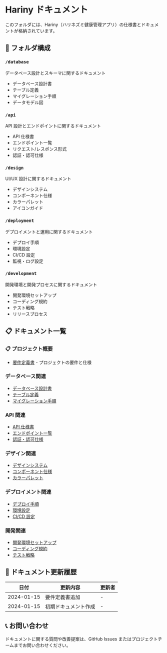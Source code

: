 # Hariny ドキュメント

このフォルダには、Hariny（ハリネズミ健康管理アプリ）の仕様書とドキュメントが格納されています。

## 📁 フォルダ構成

### `/database`

データベース設計とスキーマに関するドキュメント

- データベース設計書
- テーブル定義
- マイグレーション手順
- データモデル図

### `/api`

API 設計とエンドポイントに関するドキュメント

- API 仕様書
- エンドポイント一覧
- リクエスト/レスポンス形式
- 認証・認可仕様

### `/design`

UI/UX 設計に関するドキュメント

- デザインシステム
- コンポーネント仕様
- カラーパレット
- アイコンガイド

### `/deployment`

デプロイメントと運用に関するドキュメント

- デプロイ手順
- 環境設定
- CI/CD 設定
- 監視・ログ設定

### `/development`

開発環境と開発プロセスに関するドキュメント

- 開発環境セットアップ
- コーディング規約
- テスト戦略
- リリースプロセス

## 📋 ドキュメント一覧

### 📋 プロジェクト概要

- [要件定義書](./requirements.md) - プロジェクトの要件と仕様

### データベース関連

- [データベース設計書](./database/database-design.md)
- [テーブル定義](./database/schema.md)
- [マイグレーション手順](./database/migrations.md)

### API 関連

- [API 仕様書](./api/api-specification.md)
- [エンドポイント一覧](./api/endpoints.md)
- [認証・認可仕様](./api/authentication.md)

### デザイン関連

- [デザインシステム](./design/design-system.md)
- [コンポーネント仕様](./design/components.md)
- [カラーパレット](./design/color-palette.md)

### デプロイメント関連

- [デプロイ手順](./deployment/deployment-guide.md)
- [環境設定](./deployment/environment-setup.md)
- [CI/CD 設定](./deployment/ci-cd.md)

### 開発関連

- [開発環境セットアップ](./development/setup.md)
- [コーディング規約](./development/coding-standards.md)
- [テスト戦略](./development/testing.md)

## 🔄 ドキュメント更新履歴

| 日付       | 更新内容             | 更新者 |
| ---------- | -------------------- | ------ |
| 2024-01-15 | 要件定義書追加       | -      |
| 2024-01-15 | 初期ドキュメント作成 | -      |

## 📞 お問い合わせ

ドキュメントに関する質問や改善提案は、GitHub Issues またはプロジェクトチームまでお問い合わせください。
